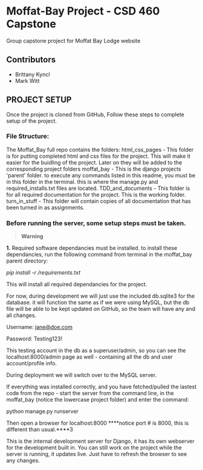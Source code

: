 # Moffat-Bay Project - CSD 460 Capstone
Group capstone project for Moffat Bay Lodge website 
## Contributors
* Brittany Kyncl
* Mark Witt
## PROJECT SETUP

Once the project is cloned from GitHub, Follow these steps to complete setup of the project.

### File Structure:
The Moffat_Bay full repo contains the folders:
html_css_pages - This folder is for putting completed html and css files for the project. This will make it easier for the buidling of the project. Later on they will be added to the corresponding project folders
moffat_bay - This is the django projects 'parent' folder. to execute any commands listed in this readme, you must be in this folder in the terminal. this is where the manage.py and required_installs.txt files are located.
TDD_and_documents - This folder is for all required documentation for the project. This is the working folder. 
turn_in_stuff - This folder will contain copies of all documentation that has been turned in as assignments. 


### Before running the server, some setup steps must be taken. 
> **Warning**

**1.** Required software dependancies must be installed. to install these dependancies, run the following command from terminal in the moffat_bay parent directory:

*pip install -r /requirements.txt*

This will install all required dependancies for the project. 

For now, during development we will just use the included db.sqlite3 for the database. it will function the same as if we were using MySQL, but the 
db file will be able to be kept updated on GitHub, so the team will have any and all changes. 

Username: jane@doe.com

Password: Testing123!

This testing account in the db as a superuser/admin, so you can see the localhost:8000/admin page as well - containing all the db and user account/profile info.

During deployment we will switch over to the MySQL server. 

If everything was installed correctly, and you have fetched/pulled the lastest code from the repo - start the server from the command line, in the moffat_bay (notice the lowercase project folder) and enter the command:

python manage.py runserver

Then open a browser for localhost:8000 ****notice port # is 8000, this is different than usual.****3

This is the internal development server for Django, it has its own webserver for the development built in. You can still work on the project while the server is running, it updates live. Just have to refresh the browser
to see any changes.

